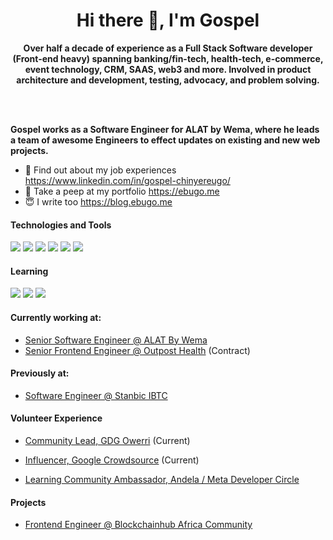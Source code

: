 <!-- ![30 Real Examples Of Blockchain Technology In Practice (1)](https://user-images.githubusercontent.com/6759031/140734194-2f2f30a0-d311-44e5-872d-10657f9c82c7.png) -->

<h1 align="center">Hi there 👋, I'm Gospel</h1>

<p align="center"><b>Over half a decade of experience as a Full Stack Software developer (Front-end heavy) spanning banking/fin-tech, health-tech, e-commerce, event technology, CRM, SAAS, web3 and more. Involved in product architecture and development, testing, advocacy, and problem solving.
 
<br/><br/>
 
Gospel works as a Software Engineer for ALAT by Wema, where he leads a team of awesome Engineers to effect updates on existing and new web projects. </b></p>


- 🤔 Find out about my job experiences https://www.linkedin.com/in/gospel-chinyereugo/
- 🥳 Take a peep at my portfolio https://ebugo.me
- 😇 I write too https://blog.ebugo.me


#### Technologies and Tools

<p>
<img src="https://img.shields.io/badge/html5%20-%23E34F26.svg?&style=for-the-badge&logo=html5&logoColor=white"/>
<img src="https://img.shields.io/badge/git%20-%23F05033.svg?&style=for-the-badge&logo=git&logoColor=white"/>
<img src="https://img.shields.io/badge/github%20-%23121011.svg?&style=for-the-badge&logo=github&logoColor=white"/>
<img src="https://img.shields.io/badge/bitbucket%20-%230047B3.svg?&style=for-the-badge&logo=bitbucket&logoColor=white"/>
<img src="https://img.shields.io/badge/firebase%20-%23039BE5.svg?&style=for-the-badge&logo=firebase"/>
<img src="https://img.shields.io/badge/mysql-%2300f.svg?&style=for-the-badge&logo=mysql&logoColor=white"/>
</p>

#### Learning

<p>
<img src ="https://img.shields.io/badge/Ethereum-3C3C3D?style=for-the-badge&logo=Ethereum&logoColor=white"/>
<img src ="https://img.shields.io/badge/Solidity-3C3C3D?style=for-the-badge&logo=Solidity&logoColor=white"/>
<img src ="https://img.shields.io/badge/Smart Contract-3C3C3D?style=for-the-badge&logo=Smart Contract&logoColor=white"/>
</p>


#### Currently working at:

- [Senior Software Engineer @ ALAT By Wema](https://alat.ng/)
- [Senior Frontend Engineer @ Outpost Health](https://www.outpost.health/) (Contract)


#### Previously at:

- [Software Engineer @ Stanbic IBTC](https://www.stanbicibtcbank.com/)

  
#### Volunteer Experience

- [Community Lead, GDG Owerri](https://gdg.community.dev/gdg-owerri/) (Current)

- [Influencer, Google Crowdsource](https://crowdsource.google.com/about/community/) (Current)

- [Learning Community Ambassador, Andela / Meta Developer Circle](https://web.facebook.com/groups/325261998362175/)


#### Projects

- [Frontend Engineer @ Blockchainhub Africa Community](https://blockchainhub.africa/)


<!-- ### Hi there 👋

You found me! I'm just a backend software developer.

📫 How to reach me: hit me up at gospelokpara(at)gmail.com

😄 Pronouns: He/Him/His

 -->
<!--
**Ebugo/Ebugo** is a ✨ _special_ ✨ repository because its `README.md` (this file) appears on your GitHub profile.

Here are some ideas to get you started:

- 🔭 I’m currently working on ...
- 🌱 I’m currently learning ...
- 👯 I’m looking to collaborate on ...
- 🤔 I’m looking for help with ...
- 💬 Ask me about ...
- 📫 How to reach me: ...
- 😄 Pronouns: ...
- ⚡ Fun fact: ...
-->
